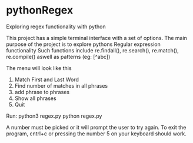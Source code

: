 # pythonRegex
Exploring regex functionality with python

This project has a simple terminal interface with a set of options.
The main purpose of the project is to explore pythons Regular expression functionality
Such functions include re.findall(), re.search(), re.match(), re.compile() aswell as patterns (eg: [^abc])

The menu will look like this

1. Match First and Last Word
2. Find number of matches in all phrases
3. add phrase to phrases
4. Show all phrases
5. Quit

Run: python3 regex.py
     python regex.py

A number must be picked or it will prompt the user to try again. 
To exit the program, cntrl+c or pressing the number 5 on your keyboard should work.
